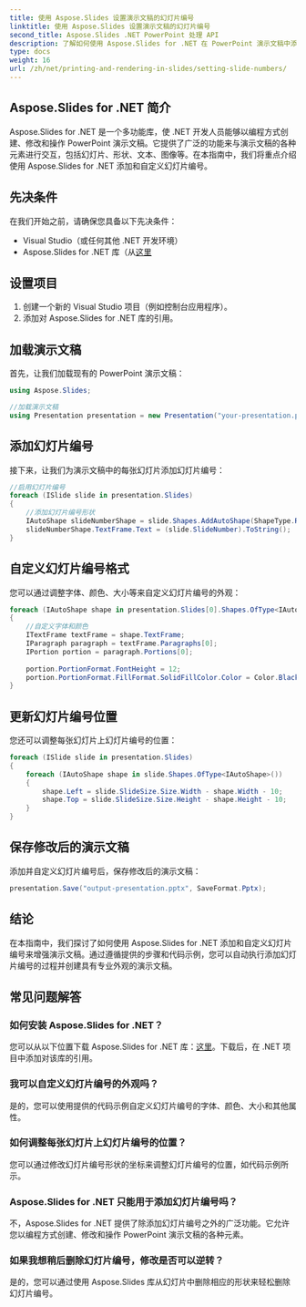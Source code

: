 ```yaml
---
title: 使用 Aspose.Slides 设置演示文稿的幻灯片编号
linktitle: 使用 Aspose.Slides 设置演示文稿的幻灯片编号
second_title: Aspose.Slides .NET PowerPoint 处理 API
description: 了解如何使用 Aspose.Slides for .NET 在 PowerPoint 演示文稿中添加和自定义幻灯片编号。本分步指南提供了用于设置项目、加载演示文稿、添加幻灯片编号、自定义其格式以及调整其位置的源代码示例。
type: docs
weight: 16
url: /zh/net/printing-and-rendering-in-slides/setting-slide-numbers/
---
```


## Aspose.Slides for .NET 简介

Aspose.Slides for .NET 是一个多功能库，使 .NET 开发人员能够以编程方式创建、修改和操作 PowerPoint 演示文稿。它提供了广泛的功能来与演示文稿的各种元素进行交互，包括幻灯片、形状、文本、图像等。在本指南中，我们将重点介绍使用 Aspose.Slides for .NET 添加和自定义幻灯片编号。

## 先决条件

在我们开始之前，请确保您具备以下先决条件：

- Visual Studio（或任何其他 .NET 开发环境）
- Aspose.Slides for .NET 库（从[这里](https://releases.aspose.com/slides/net/)

## 设置项目

1. 创建一个新的 Visual Studio 项目（例如控制台应用程序）。
2. 添加对 Aspose.Slides for .NET 库的引用。

## 加载演示文稿

首先，让我们加载现有的 PowerPoint 演示文稿：

```csharp
using Aspose.Slides;

//加载演示文稿
using Presentation presentation = new Presentation("your-presentation.pptx");
```

## 添加幻灯片编号

接下来，让我们为演示文稿中的每张幻灯片添加幻灯片编号：

```csharp
//启用幻灯片编号
foreach (ISlide slide in presentation.Slides)
{
    //添加幻灯片编号形状
    IAutoShape slideNumberShape = slide.Shapes.AddAutoShape(ShapeType.Rectangle, 10, 10, 50, 20);
    slideNumberShape.TextFrame.Text = (slide.SlideNumber).ToString();
}
```

## 自定义幻灯片编号格式

您可以通过调整字体、颜色、大小等来自定义幻灯片编号的外观：

```csharp
foreach (IAutoShape shape in presentation.Slides[0].Shapes.OfType<IAutoShape>())
{
    //自定义字体和颜色
    ITextFrame textFrame = shape.TextFrame;
    IParagraph paragraph = textFrame.Paragraphs[0];
    IPortion portion = paragraph.Portions[0];
    
    portion.PortionFormat.FontHeight = 12;
    portion.PortionFormat.FillFormat.SolidFillColor.Color = Color.Black;
}
```

## 更新幻灯片编号位置

您还可以调整每张幻灯片上幻灯片编号的位置：

```csharp
foreach (ISlide slide in presentation.Slides)
{
    foreach (IAutoShape shape in slide.Shapes.OfType<IAutoShape>())
    {
        shape.Left = slide.SlideSize.Size.Width - shape.Width - 10;
        shape.Top = slide.SlideSize.Size.Height - shape.Height - 10;
    }
}
```

## 保存修改后的演示文稿

添加并自定义幻灯片编号后，保存修改后的演示文稿：

```csharp
presentation.Save("output-presentation.pptx", SaveFormat.Pptx);
```

## 结论

在本指南中，我们探讨了如何使用 Aspose.Slides for .NET 添加和自定义幻灯片编号来增强演示文稿。通过遵循提供的步骤和代码示例，您可以自动执行添加幻灯片编号的过程并创建具有专业外观的演示文稿。

## 常见问题解答

### 如何安装 Aspose.Slides for .NET？

您可以从以下位置下载 Aspose.Slides for .NET 库：[这里](https://releases.aspose.com/slides/net/)。下载后，在 .NET 项目中添加对该库的引用。

### 我可以自定义幻灯片编号的外观吗？

是的，您可以使用提供的代码示例自定义幻灯片编号的字体、颜色、大小和其他属性。

### 如何调整每张幻灯片上幻灯片编号的位置？

您可以通过修改幻灯片编号形状的坐标来调整幻灯片编号的位置，如代码示例所示。

### Aspose.Slides for .NET 只能用于添加幻灯片编号吗？

不，Aspose.Slides for .NET 提供了除添加幻灯片编号之外的广泛功能。它允许您以编程方式创建、修改和操作 PowerPoint 演示文稿的各种元素。

### 如果我想稍后删除幻灯片编号，修改是否可以逆转？

是的，您可以通过使用 Aspose.Slides 库从幻灯片中删除相应的形状来轻松删除幻灯片编号。